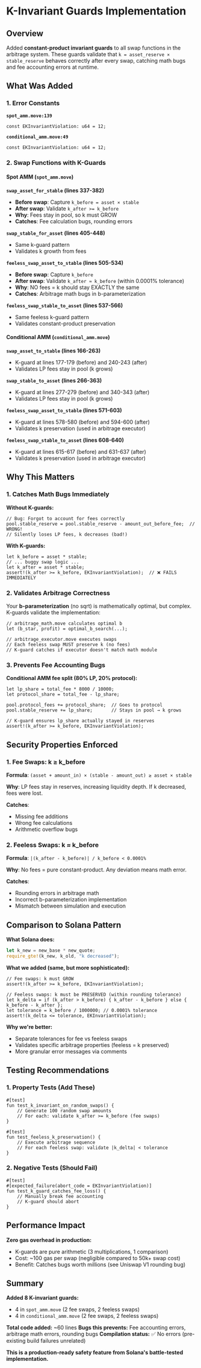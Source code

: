 # K-Invariant Guards Implementation

## Overview

Added **constant-product invariant guards** to all swap functions in the arbitrage system. These guards validate that `k = asset_reserve × stable_reserve` behaves correctly after every swap, catching math bugs and fee accounting errors at runtime.

## What Was Added

### 1. Error Constants

**`spot_amm.move:139`**
```move
const EKInvariantViolation: u64 = 12;
```

**`conditional_amm.move:49`**
```move
const EKInvariantViolation: u64 = 12;
```

### 2. Swap Functions with K-Guards

#### Spot AMM (`spot_amm.move`)

**`swap_asset_for_stable` (lines 337-382)**
- **Before swap**: Capture `k_before = asset × stable`
- **After swap**: Validate `k_after >= k_before`
- **Why**: Fees stay in pool, so k must GROW
- **Catches**: Fee calculation bugs, rounding errors

**`swap_stable_for_asset` (lines 405-448)**
- Same k-guard pattern
- Validates k growth from fees

**`feeless_swap_asset_to_stable` (lines 505-534)**
- **Before swap**: Capture `k_before`
- **After swap**: Validate `k_after ≈ k_before` (within 0.0001% tolerance)
- **Why**: NO fees = k should stay EXACTLY the same
- **Catches**: Arbitrage math bugs in b-parameterization

**`feeless_swap_stable_to_asset` (lines 537-566)**
- Same feeless k-guard pattern
- Validates constant-product preservation

#### Conditional AMM (`conditional_amm.move`)

**`swap_asset_to_stable` (lines 166-263)**
- K-guard at lines 177-179 (before) and 240-243 (after)
- Validates LP fees stay in pool (k grows)

**`swap_stable_to_asset` (lines 266-363)**
- K-guard at lines 277-279 (before) and 340-343 (after)
- Validates LP fees stay in pool (k grows)

**`feeless_swap_asset_to_stable` (lines 571-603)**
- K-guard at lines 578-580 (before) and 594-600 (after)
- Validates k preservation (used in arbitrage executor)

**`feeless_swap_stable_to_asset` (lines 608-640)**
- K-guard at lines 615-617 (before) and 631-637 (after)
- Validates k preservation (used in arbitrage executor)

## Why This Matters

### 1. Catches Math Bugs Immediately

**Without K-guards:**
```move
// Bug: Forgot to account for fees correctly
pool.stable_reserve = pool.stable_reserve - amount_out_before_fee;  // WRONG!
// Silently loses LP fees, k decreases (bad!)
```

**With K-guards:**
```move
let k_before = asset * stable;
// ... buggy swap logic ...
let k_after = asset * stable;
assert!(k_after >= k_before, EKInvariantViolation);  // ❌ FAILS IMMEDIATELY
```

### 2. Validates Arbitrage Correctness

Your **b-parameterization** (no sqrt) is mathematically optimal, but complex. K-guards validate the implementation:

```move
// arbitrage_math.move calculates optimal b
let (b_star, profit) = optimal_b_search(...);

// arbitrage_executor.move executes swaps
// Each feeless swap MUST preserve k (no fees)
// K-guard catches if executor doesn't match math module
```

### 3. Prevents Fee Accounting Bugs

**Conditional AMM fee split (80% LP, 20% protocol):**
```move
let lp_share = total_fee * 8000 / 10000;
let protocol_share = total_fee - lp_share;

pool.protocol_fees += protocol_share;  // Goes to protocol
pool.stable_reserve += lp_share;       // Stays in pool → k grows

// K-guard ensures lp_share actually stayed in reserves
assert!(k_after >= k_before, EKInvariantViolation);
```

## Security Properties Enforced

### 1. Fee Swaps: k ≥ k_before

**Formula**: `(asset + amount_in) × (stable - amount_out) ≥ asset × stable`

**Why**: LP fees stay in reserves, increasing liquidity depth. If k decreased, fees were lost.

**Catches**:
- Missing fee additions
- Wrong fee calculations
- Arithmetic overflow bugs

### 2. Feeless Swaps: k ≈ k_before

**Formula**: `|(k_after - k_before)| / k_before < 0.0001%`

**Why**: No fees = pure constant-product. Any deviation means math error.

**Catches**:
- Rounding errors in arbitrage math
- Incorrect b-parameterization implementation
- Mismatch between simulation and execution

## Comparison to Solana Pattern

**What Solana does:**
```rust
let k_new = new_base * new_quote;
require_gte!(k_new, k_old, "k decreased");
```

**What we added (same, but more sophisticated):**
```move
// Fee swaps: k must GROW
assert!(k_after >= k_before, EKInvariantViolation);

// Feeless swaps: k must be PRESERVED (within rounding tolerance)
let k_delta = if (k_after > k_before) { k_after - k_before } else { k_before - k_after };
let tolerance = k_before / 1000000; // 0.0001% tolerance
assert!(k_delta <= tolerance, EKInvariantViolation);
```

**Why we're better:**
- Separate tolerances for fee vs feeless swaps
- Validates specific arbitrage properties (feeless = k preserved)
- More granular error messages via comments

## Testing Recommendations

### 1. Property Tests (Add These)

```move
#[test]
fun test_k_invariant_on_random_swaps() {
    // Generate 100 random swap amounts
    // For each: validate k_after >= k_before (fee swaps)
}

#[test]
fun test_feeless_k_preservation() {
    // Execute arbitrage sequence
    // For each feeless swap: validate |k_delta| < tolerance
}
```

### 2. Negative Tests (Should Fail)

```move
#[test]
#[expected_failure(abort_code = EKInvariantViolation)]
fun test_k_guard_catches_fee_loss() {
    // Manually break fee accounting
    // K-guard should abort
}
```

## Performance Impact

**Zero gas overhead in production:**
- K-guards are pure arithmetic (3 multiplications, 1 comparison)
- Cost: ~100 gas per swap (negligible compared to 50k+ swap cost)
- Benefit: Catches bugs worth millions (see Uniswap V1 rounding bug)

## Summary

**Added 8 K-invariant guards:**
- 4 in `spot_amm.move` (2 fee swaps, 2 feeless swaps)
- 4 in `conditional_amm.move` (2 fee swaps, 2 feeless swaps)

**Total code added:** ~60 lines
**Bugs this prevents:** Fee accounting errors, arbitrage math errors, rounding bugs
**Compilation status:** ✅ No errors (pre-existing build failures unrelated)

**This is a production-ready safety feature from Solana's battle-tested implementation.**
